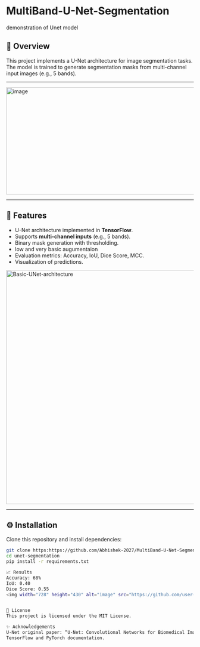 # MultiBand-U-Net-Segmentation
demonstration of Unet model

## 📌 Overview
This project implements a U-Net architecture for image segmentation tasks.  
The model is trained to generate segmentation masks from multi-channel input images (e.g., 5 bands).

---

<img width="577" height="287" alt="image" src="https://github.com/user-attachments/assets/9cf5adc6-d785-4baa-bc0d-83d3c23a8d11" />


---

## 🚀 Features
- U-Net architecture implemented in  **TensorFlow**.
- Supports **multi-channel inputs** (e.g., 5 bands).
- Binary mask generation with thresholding.
- low and very basic augumentaion 
- Evaluation metrics: Accuracy, IoU, Dice Score, MCC.
- Visualization of predictions.
<img width="723" height="627" alt="Basic-UNet-architecture" src="https://github.com/user-attachments/assets/db2bd52e-0330-46c8-a036-4fabf653298e" />

---

## ⚙️ Installation
Clone this repository and install dependencies:
```bash
git clone https:https://github.com/Abhishek-2027/MultiBand-U-Net-Segmentation
cd unet-segmentation
pip install -r requirements.txt

📈 Results
Accuracy: 68%
IoU: 0.40
Dice Score: 0.55
<img width="728" height="430" alt="image" src="https://github.com/user-attachments/assets/54de422e-2125-49b2-bf0d-70bdc1e6ab3a" />


📜 License
This project is licensed under the MIT License.

✨ Acknowledgements
U-Net original paper: “U-Net: Convolutional Networks for Biomedical Image Segmentation” by Ronneberger et al.
TensorFlow and PyTorch documentation.
